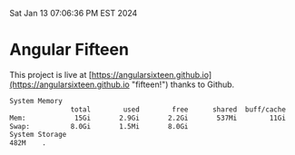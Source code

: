 Sat Jan 13 07:06:36 PM EST 2024

# Angular Fifteen


This project is live at [https://angularsixteen.github.io](https://angularsixteen.github.io "fifteen!") thanks to Github.

```bash
System Memory
               total        used        free      shared  buff/cache   available
Mem:            15Gi       2.9Gi       2.2Gi       537Mi        11Gi        12Gi
Swap:          8.0Gi       1.5Mi       8.0Gi
System Storage
482M	.
```
```bash
